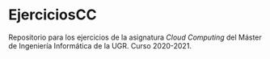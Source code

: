 # EjerciciosCC

Repositorio para los ejercicios de la asignatura *Cloud Computing* del Máster de Ingeniería Informática de la UGR. Curso 2020-2021.
